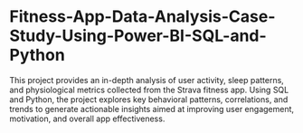 # Fitness-App-Data-Analysis-Case-Study-Using-Power-BI-SQL-and-Python
This project provides an in-depth analysis of user activity, sleep patterns, and physiological metrics collected from the Strava fitness app. Using SQL and Python, the project explores key behavioral patterns, correlations, and trends to generate actionable insights aimed at improving user engagement, motivation, and overall app effectiveness.
